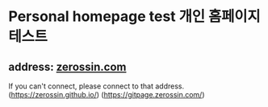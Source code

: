# Personal homepage test 개인 홈페이지 테스트
## address: [zerossin.com](https://zerossin.com/)

If you can't connect, please connect to that address.
(https://zerossin.github.io/)
(https://gitpage.zerossin.com/)
